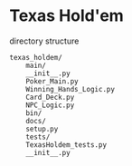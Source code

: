 # Texas Hold'em

directory structure

```
texas_holdem/
    main/
	__init__.py
	Poker_Main.py
	Winning_Hands_Logic.py
	Card_Deck.py
	NPC_Logic.py
    bin/
    docs/
    setup.py
    tests/
	TexasHoldem_tests.py
	__init__.py
```


